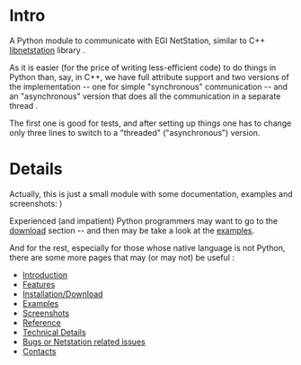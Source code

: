 # Intro #

A Python module to communicate with EGI NetStation, similar to C++ [libnetstation](http://code.google.com/p/libnetstation/) library .

As it is easier (for the price of writing less-efficient code) to do things in Python than, say, in C++, we have full attribute support and two versions of the implementation -- one for simple "synchronous" communication -- and an "asynchronous" version that does all the communication in a separate thread .

The first one is good for tests, and after setting up things one has to change only three lines to switch to a "threaded" ("asynchronous") version.


# Details #

Actually, this is just a small module with some documentation, examples and screenshots: )

Experienced (and impatient) Python programmers may want to go to the [download](Installation.md) section -- and then may be take a look at the [examples](Examples.md).

And for the rest, especially for those whose native language is not Python, there are some more pages that may (or may not) be useful :

  * [Introduction](LongerIntroduction.md)
  * [Features](Features.md)
  * [Installation/Download](Installation.md)
  * [Examples](Examples.md)
  * [Screenshots](ExampleIllustrated.md)
  * [Reference](Reference.md)
  * [Technical Details](TechnicalDetails.md)
  * [Bugs or Netstation related issues](Bugs.md)
  * [Contacts](Contact.md)